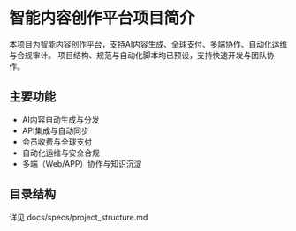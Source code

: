 # 智能内容创作平台项目简介

本项目为智能内容创作平台，支持AI内容生成、全球支付、多端协作、自动化运维与合规审计。
项目结构、规范与自动化脚本均已预设，支持快速开发与团队协作。

## 主要功能
- AI内容自动生成与分发
- API集成与自动同步
- 会员收费与全球支付
- 自动化运维与安全合规
- 多端（Web/APP）协作与知识沉淀

## 目录结构
详见 docs/specs/project_structure.md